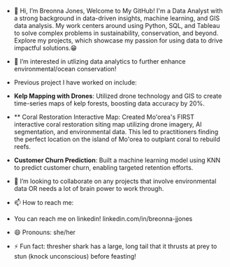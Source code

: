 - 👋 Hi, I’m Breonna Jones, Welcome to My GitHub!
I'm a Data Analyst with a strong background in data-driven insights, machine learning, and GIS data analysis. My work centers around using Python, SQL, and Tableau to solve complex problems in sustainability, conservation, and beyond.
Explore my projects, which showcase my passion for using data to drive impactful solutions.😁 

- 👀 I’m interested in utlizing data analytics to further enhance environmental/ocean conservation!
- Previous project I have worked on include:
- **Kelp Mapping with Drones**: Utilized drone technology and GIS to create time-series maps of kelp forests, boosting data accuracy by 20%.
- ** Coral Restoration Interactive Map: Created Mo'orea's FIRST interactive coral restoration siting map utilizing drone imagery, AI segmentation, and environmental data. This led to practitioners finding the perfect location on the island of Mo'orea to outplant coral to rebuild reefs. 
- **Customer Churn Prediction**: Built a machine learning model using KNN to predict customer churn, enabling targeted retention efforts. 
- 💞️ I’m looking to collaborate on any projects that involve environmental data OR needs a lot of brain power to work through.
- 📫 How to reach me:
- You can reach me on linkedin! linkedin.com/in/breonna-jjones
- 😄 Pronouns: she/her
- ⚡ Fun fact: thresher shark has a large, long tail that it thrusts at prey to stun (knock unconscious) before feasting!

<!---
minniebjaai/minniebjaai is a ✨ special ✨ repository because its `README.md` (this file) appears on your GitHub profile.
You can click the Preview link to take a look at your changes.
--->
